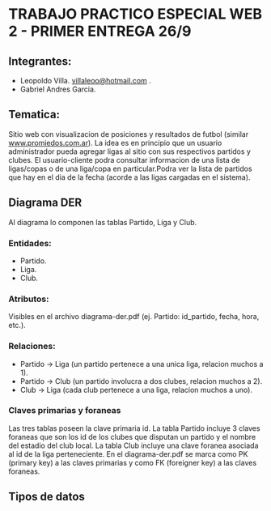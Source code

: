 # TRABAJO PRACTICO ESPECIAL WEB 2 - PRIMER ENTREGA 26/9

## Integrantes:
- Leopoldo Villa. villaleoo@hotmail.com .
- Gabriel Andres Garcia. 

## Tematica:
Sitio web con visualizacion de posiciones y resultados de futbol (similar www.promiedos.com.ar). La idea
es en principio que un usuario administrador pueda agregar ligas al sitio con sus respectivos partidos 
y clubes. El usuario-cliente podra consultar informacion de una lista de ligas/copas o de una liga/copa en particular.Podra ver la lista de partidos que hay en el dia de la fecha (acorde a las ligas cargadas en el sistema). 

## Diagrama DER
Al diagrama lo componen las tablas Partido, Liga y Club.
### Entidades:
- Partido.
- Liga.
- Club.
### Atributos:
Visibles en el archivo diagrama-der.pdf (ej. Partido: id_partido, fecha, hora, etc.).
### Relaciones:
- Partido -> Liga (un partido pertenece a una unica liga, relacion muchos a 1).
- Partido -> Club (un partido involucra a dos clubes, relacion muchos a 2).
- Club -> Liga (cada club pertenece a una liga, relacion muchos a uno).
### Claves primarias y foraneas
Las tres tablas poseen la clave primaria id. La tabla Partido incluye 3 claves foraneas que son los id de
los clubes que disputan un partido y el nombre del estadio del club local. La tabla Club incluye una 
clave foranea asociada al id de la liga perteneciente.
En el diagrama-der.pdf se marca como PK (primary key) a las claves primarias y como FK (foreigner key) a las claves foraneas.
## Tipos de datos




